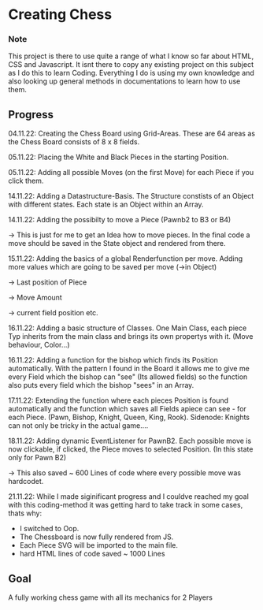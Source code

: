 # Creating Chess

### Note

This project is there to use quite a range of what I know so far about HTML, CSS and Javascript.
It isnt there to copy any existing project on this subject as I do this to learn Coding. Everything I do is using my own knowledge and also looking up general methods in documentations to learn how to use them.

## Progress

04.11.22: Creating the Chess Board using Grid-Areas. These are 64 areas as the Chess Board consists of 8 x 8 fields.

05.11.22: Placing the White and Black Pieces in the starting Position.

05.11.22: Adding all possible Moves (on the first Move) for each Piece if you click them.

14.11.22: Adding a Datastructure-Basis. The Structure constists of an Object with different states. Each state is an Object within an Array.

14.11.22: Adding the possibilty to move a Piece (Pawnb2 to B3 or B4)

-> This is just for me to get an Idea how to move pieces. In the final code a move should be saved in the State object and rendered from there.

15.11.22: Adding the basics of a global Renderfunction per move.
Adding more values which are going to be saved per move (->in Object)

-> Last position of Piece

-> Move Amount

-> current field position
etc.

16.11.22: Adding a basic structure of Classes. One Main Class, each piece Typ inherits from the main class and brings its own propertys with it. (Move behaviour, Color...)

16.11.22: Adding a function for the bishop which finds its Position automatically.
With the pattern I found in the Board it allows me to give me every Field which the bishop can "see" (Its allowed fields) so the function also puts every field which the bishop "sees" in an Array.

17.11.22: Extending the function where each pieces Position is found automatically and the function which saves all Fields apiece can see - for each Piece. (Pawn, Bishop, Knight, Queen, King, Rook).
Sidenode: Knights can not only be tricky in the actual game....

18.11.22: Adding dynamic EventListener for PawnB2. Each possible move is now clickable, if clicked, the Piece moves to selected Position. (In this state only for Pawn B2)

-> This also saved ~ 600 Lines of code where every possible move was hardcodet.

21.11.22: While I made siginificant progress and I couldve reached my goal with this coding-method it
was getting hard to take track in some cases, thats why:

- I switched to Oop.
- The Chessboard is now fully rendered from JS.
- Each Piece SVG will be imported to the main file.
- hard HTML lines of code saved ~ 1000 Lines

## Goal

A fully working chess game with all its mechanics for 2 Players

